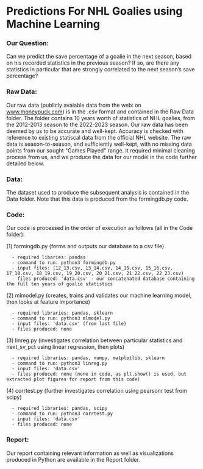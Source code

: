 # Predictions For NHL Goalies using Machine Learning

### Our Question:

Can we predict the save percentage of a goalie in the next season, based on his recorded statistics in the previous season? If so, are there any statistics in
particular that are strongly correlated to the next season’s save percentage?



### Raw Data: 

Our raw data (publicly avaiable data from the web: on www.moneypuck.com) is in the .csv format and contained in the Raw Data folder. The folder contains 10 years worth of statistics of NHL goalies, from the 2012-2013 season to the 2022-2023 season.
Our raw data has been deemed by us to be accurate and well-kept. Accuracy is checked with reference to existing statiscal data from the official NHL website. The raw data is season-to-season, and sufficiently well-kept, with no missing data points from our sought "Games Played" range. It required minimal cleaning process from us, and we produce the data for our model in the code further detailed below.

### Data:

The dataset used to produce the subsequent analysis is contained in the Data folder. Note that this data is produced from the formingdb.py code.

### Code:

Our code is processed in the order of execution as follows (all in the Code folder):

(1) formingdb.py (forms and outputs our database to a csv file)

      - required libaries: pandas
      - command to run: python3 formingdb.py
      - input files: (12_13.csv, 13_14.csv, 14_15.csv, 15_16.csv, 17_18.csv, 18_19.csv, 19_20.csv, 20_21.csv, 21_22.csv, 22_23.csv)
      - files produced: 'data.csv' - our concatenated database containing the full ten years of goalie statistics
     
(2) mlmodel.py (creates, trains and validates our machine learning model, then looks at feature importance)

      - required libraries: pandas, sklearn
      - command to run: python3 mlmodel.py
      - input files: 'data.csv' (from last file)
      - files produced: none

(3) linreg.py (investigates correlation between particular statistics and next_sv_pct using linear regression, then plots)

      - required libraries: pandas, numpy, matplotlib, sklearn
      - command to run: python3 linreg.py
      - input files: 'data.csv'
      - files produced: none (none in code, as plt.show() is used, but extracted plot figures for report from this code)

(4) corrtest.py (further investigates correlation using pearsonr test from scipy)

      - required libraries: pandas, scipy
      - command to run: python3 corrtest.py
      - input files: 'data.csv'
      - files produced: none

### Report:

Our report containing relevant information as well as visualizations produced in Python are available in the Report folder.
